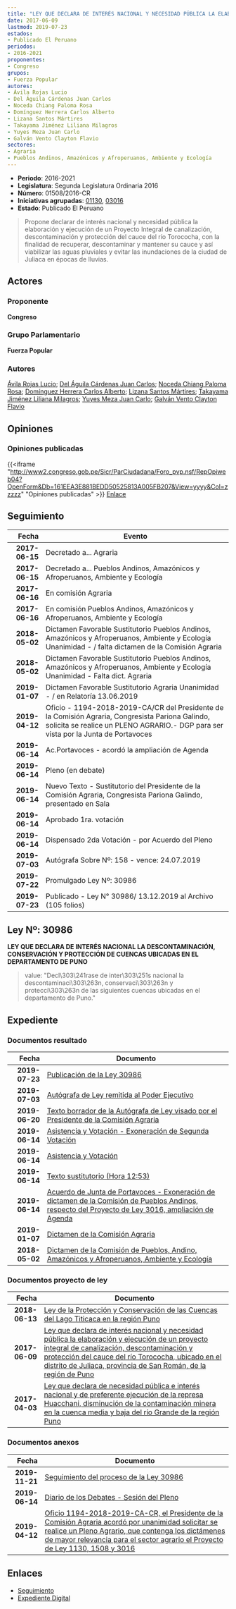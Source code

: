 ```yaml
---
title: "LEY QUE DECLARA DE INTERÉS NACIONAL Y NECESIDAD PÚBLICA LA ELABORACIÓN Y EJECUCIÓN DE UN PROYECTO INTEGRAL DE CANALIZACIÓN, DESCONTAMINACIÓN Y PROTECCIÓN DEL CAUCE DEL RÍO TOROCOCHA UBICADO EN EL DISTRITO DE JULIACA PROVINCIA DE SAN ROMÁN DE LA REGIÓN PUNO"
date: 2017-06-09
lastmod: 2019-07-23
estados:
- Publicado El Peruano
periodos:
- 2016-2021
proponentes:
- Congreso
grupos:
- Fuerza Popular
autores:
- Ávila Rojas Lucio
- Del Águila Cárdenas Juan Carlos
- Noceda Chiang Paloma Rosa
- Domínguez Herrera Carlos Alberto
- Lizana Santos Mártires
- Takayama Jiménez Liliana Milagros
- Yuyes Meza Juan Carlo
- Galván Vento Clayton Flavio
sectores:
- Agraria
- Pueblos Andinos, Amazónicos y Afroperuanos, Ambiente y Ecología
---
```

- **Periodo**: 2016-2021
- **Legislatura**: Segunda Legislatura Ordinaria 2016
- **Número**: 01508/2016-CR
- **Iniciativas agrupadas**: [01130](../../01100/01130), [03016](../../03000/03016)
- **Estado**: Publicado El Peruano

> Propone declarar de interés nacional y necesidad pública la elaboración y ejecución de un Proyecto Integral de canalización, descontaminación y protección del cauce del río Torococha, con la finalidad de recuperar, descontaminar y mantener su cauce y así viabilizar las aguas pluviales y evitar las inundaciones de la ciudad de Juliaca en épocas de lluvias.


## Actores

### Proponente

**Congreso**

### Grupo Parlamentario

**Fuerza Popular**

### Autores

[Ávila Rojas Lucio](mailto:mailto:lavilar@congreso.gob.pe); [Del Águila Cárdenas Juan Carlos](mailto:mailto:jdelaguila@congreso.gob.pe); [Noceda Chiang Paloma Rosa](mailto:mailto:pnoceda@congreso.gob.pe); [Domínguez Herrera Carlos Alberto](mailto:mailto:cdominguez@congreso.gob.pe); [Lizana Santos Mártires](mailto:mailto:mlizana@congreso.gob.pe); [Takayama Jiménez Liliana Milagros](mailto:mailto:ltakayama@congreso.gob.pe); [Yuyes Meza Juan Carlo](mailto:mailto:jyuyes@congreso.gob.pe); [Galván Vento Clayton Flavio](mailto:mailto:cgalvan@congreso.gob.pe)

## Opiniones

### Opiniones publicadas

{{<iframe "http://www2.congreso.gob.pe/Sicr/ParCiudadana/Foro_pvp.nsf/RepOpiweb04?OpenForm&Db=161EEA3E881BEDD50525813A005FB207&View=yyyy&Col=zzzzz" "Opiniones publicadas" >}}
[Enlace](http://www2.congreso.gob.pe/Sicr/ParCiudadana/Foro_pvp.nsf/RepOpiweb04?OpenForm&Db=161EEA3E881BEDD50525813A005FB207&View=yyyy&Col=zzzzz)


## Seguimiento

| Fecha | Evento |
|------:|--------|
| **2017-06-15** | Decretado a... Agraria |
| **2017-06-15** | Decretado a... Pueblos Andinos, Amazónicos y Afroperuanos, Ambiente y Ecología |
| **2017-06-16** | En comisión Agraria |
| **2017-06-16** | En comisión Pueblos Andinos, Amazónicos y Afroperuanos, Ambiente y Ecología |
| **2018-05-02** | Dictamen Favorable Sustitutorio Pueblos Andinos, Amazónicos y Afroperuanos, Ambiente y Ecología Unanimidad - / falta dictamen de la Comisión Agraria |
| **2018-05-02** | Dictamen Favorable Sustitutorio Pueblos Andinos, Amazónicos y Afroperuanos, Ambiente y Ecología Unanimidad - Falta dict. Agraria |
| **2019-01-07** | Dictamen Favorable Sustitutorio Agraria Unanimidad - / en Relatoría 13.06.2019 |
| **2019-04-12** | Oficio - 1194-2018-2019-CA/CR del Presidente de la Comisión Agraria, Congresista Pariona Galindo, solicita se realice un PLENO AGRARIO.- DGP para ser vista por la Junta de Portavoces |
| **2019-06-14** | Ac.Portavoces - acordó la ampliación de Agenda |
| **2019-06-14** | Pleno (en debate) |
| **2019-06-14** | Nuevo Texto - Sustitutorio del Presidente de la Comisión Agraria, Congresista Pariona Galindo, presentado en Sala |
| **2019-06-14** | Aprobado 1ra. votación |
| **2019-06-14** | Dispensado 2da Votación - por Acuerdo del Pleno |
| **2019-07-03** | Autógrafa Sobre Nº: 158 - vence: 24.07.2019 |
| **2019-07-22** | Promulgado Ley Nº: 30986 |
| **2019-07-23** | Publicado - Ley N° 30986/ 13.12.2019 al Archivo (105 folios) |

## Ley Nº: 30986

**LEY QUE DECLARA DE INTERÉS NACIONAL LA DESCONTAMINACIÓN, CONSERVACIÓN Y PROTECCIÓN DE CUENCAS UBICADAS EN EL DEPARTAMENTO DE PUNO**

> value: "Decl\303\241rase de inter\303\251s nacional la descontaminaci\303\263n, conservaci\303\263n y protecci\303\263n de las siguientes cuencas ubicadas en el departamento de Puno."


## Expediente

### Documentos resultado

| Fecha | Documento |
|------:|-----------|
| **2019-07-23** | [Publicación de la Ley 30986](http://www.leyes.congreso.gob.pe/Documentos/2016_2021/ADLP/Normas_Legales/30986-LEY.pdf) |
| **2019-07-03** | [Autógrafa de Ley remitida al Poder Ejecutivo](http://www.leyes.congreso.gob.pe/Documentos/2016_2021/ADLP/Texto_Aprobado/AU0113020190703.pdf) |
| **2019-06-20** | [Texto borrador de la Autógrafa de Ley visado por el Presidente de la Comisión Agraria](http://www.leyes.congreso.gob.pe/Documentos/2016_2021/Texto_Borrador_de_Autografa/BAU0113020190620.pdf) |
| **2019-06-14** | [Asistencia y Votación - Exoneración de Segunda Votación](http://www.leyes.congreso.gob.pe/Documentos/2016_2021/Asistencia_y_Votacion/Proyectos_de_Ley/Exoneracion_de_Segunda_Votacion/ESV0113020190614.pdf) |
| **2019-06-14** | [Asistencia y Votación](http://www.leyes.congreso.gob.pe/Documentos/2016_2021/Asistencia_y_Votacion/Proyectos_de_Ley/AV0113020190614.pdf) |
| **2019-06-14** | [Texto sustitutorio (Hora 12:53)](http://www.leyes.congreso.gob.pe/Documentos/2016_2021/Texto_Sustitutorio/Proyectos_de_Ley/TS00113020190614.pdf) |
| **2019-06-14** | [Acuerdo de Junta de Portavoces - Exoneración de dictamen de la Comisión de Pueblos Andinos, respecto del Proyecto de Ley 3016, ampliación de Agenda](http://www.leyes.congreso.gob.pe/Documentos/2016_2021/Acuerdos/Junta_Portavoces/AJP0113020190614.pdf) |
| **2019-01-07** | [Dictamen de la Comisión Agraria](http://www.leyes.congreso.gob.pe/Documentos/2016_2021/Dictamenes/Proyectos_de_Ley/01130DC01MAY20190107.pdf) |
| **2018-05-02** | [Dictamen de la Comisión de Pueblos, Andino, Amazónicos y Afroperuanos, Ambiente y Ecología](http://www.leyes.congreso.gob.pe/Documentos/2016_2021/Dictamenes/Proyectos_de_Ley/01130DC19MAY20180502.pdf) |

### Documentos proyecto de ley

| Fecha | Documento |
|------:|-----------|
| **2018-06-13** | [Ley de la Protección y Conservación de las Cuencas del Lago Titicaca en la región Puno](http://www.leyes.congreso.gob.pe/Documentos/2016_2021/Proyectos_de_Ley_y_de_Resoluciones_Legislativas/PL0301620180613..pdf) |
| **2017-06-09** | [Ley que declara de interés nacional y necesidad pública la elaboración y ejecución de un proyecto integral de canalización, descontaminación y protección del cauce del río Torococha, ubicado en el distrito de Juliaca, provincia de San Román, de la región de Puno](http://www.leyes.congreso.gob.pe/Documentos/2016_2021/Proyectos_de_Ley_y_de_Resoluciones_Legislativas/PL0150820170609..PDF) |
| **2017-04-03** | [Ley que declara de necesidad pública e interés nacional y de preferente ejecución de la represa Huacchani, disminución de la contaminación minera en la cuenca media y baja del río Grande de la región Puno](http://www.leyes.congreso.gob.pe/Documentos/2016_2021/Proyectos_de_Ley_y_de_Resoluciones_Legislativas/PL0113020170403..pdf) |

### Documentos anexos

| Fecha | Documento |
|------:|-----------|
| **2019-11-21** | [Seguimiento del proceso de la Ley 30986](http://www.leyes.congreso.gob.pe/Documentos/2016_2021/Seguimiento_de_Proyectos_de_Ley/01130PL20191121.pdf) |
| **2019-06-14** | [Diario de los Debates - Sesión del Pleno](http://www2.congreso.gob.pe/Sicr/DiarioDebates/Publicad.nsf/SesionesPleno/05256D6E0073DFE9052584200055B7B3/$FILE/SLO-2018-12.pdf) |
| **2019-04-12** | [Oficio 1194-2018-2019-CA-CR, el Presidente de la Comisión Agraria acordó por unanimidad solicitar se realice un Pleno Agrario, que contenga los dictámenes de mayor relevancia para el sector agrario el Proyecto de Ley 1130, 1508 y 3016](http://www.leyes.congreso.gob.pe/Documentos/2016_2021/Oficios/Comisiones_Ordinarias/OFICIO-1194-2018-2019-CA-CR.pdf) |

## Enlaces

- [Seguimiento](http://www2.congreso.gob.pe/Sicr/TraDocEstProc/CLProLey2016.nsf/f7fff46988ca05b1052578e100829cc7/853402d44af7af9e0525813a00687eb8?OpenDocument)
- [Expediente Digital](http://www2.congreso.gob.pe/Sicr/TraDocEstProc/CLProLey2016.nsf/f7fff46988ca05b1052578e100829cc7/853402d44af7af9e0525813a00687eb8?OpenDocument&Click=05257FB7005EB655.eb71d0cf91d8294e05256cdf006b5706/$Body/0.1C6C)

